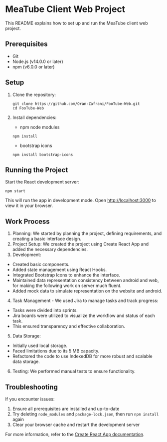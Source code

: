 
# MeaTube Client Web Project

This README explains how to set up and run the MeaTube client web project.

## Prerequisites

- Git
- Node.js (v14.0.0 or later)
- npm (v6.0.0 or later)

## Setup

1. Clone the repository:
   ```
   git clone https://github.com/Oran-Zafrani/FooTube-Web.git
   cd FooTube-Web
   ```

2. Install dependencies:
   - npm node modules
   ```
   npm install
   ```
   - bootstrap icons
   ```
   npm install bootstrap-icons
   ```

## Running the Project

Start the React development server:
```
npm start
```

This will run the app in development mode. Open [http://localhost:3000](http://localhost:3000) to view it in your browser.

## Work Process
1. Planning: We started by planning the project, defining requirements, and creating a basic interface design.
2. Project Setup: We created the project using Create React App and added the necessary dependencies.
3. Development:
  - Created basic components.
  - Added state management using React Hooks.
  - Integrated Bootstrap Icons to enhance the interface.
  - Maintained data representation consistency between android and web, for making the following work on server much fluent.
  - Added mock data to simulate representation on the website and android.
4. Task Management - We used Jira to manage tasks and track progress:
  - Tasks were divided into sprints.
  - Jira boards were utilized to visualize the workflow and status of each task.
  - This ensured transparency and effective collaboration.
5. Data Storage:
  - Initially used local storage.
  - Faced limitations due to its 5 MB capacity.
  - Refactored the code to use IndexedDB for more robust and scalable data storage.
6. Testing: We performed manual tests to ensure functionality.

## Troubleshooting

If you encounter issues:
1. Ensure all prerequisites are installed and up-to-date
2. Try deleting `node_modules` and `package-lock.json`, then run `npm install` again
3. Clear your browser cache and restart the development server

For more information, refer to the [Create React App documentation](https://facebook.github.io/create-react-app/docs/getting-started).

